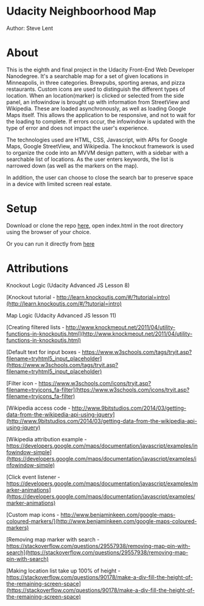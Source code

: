 # Udacity Neighboorhood Map

Author: Steve Lent

# About
This is the eighth and final project in the Udacity Front-End Web Developer Nanodegree. It's a searchable map for a set of given locations in Minneapolis, in three categories. Brewpubs, sporting arenas, and pizza restaurants. Custom icons are used to distinguish the different types of location. When an location(marker) is clicked or selected from the side panel, an infowindow is brought up with information from StreetView and Wikipedia. These are loaded asynchronously, as well as loading Google Maps itself. This allows the application to be responsive, and not to wait for the loading to complete. If errors occur, the infowindow is updated with the type of error and does not impact the user's experience.

The technologies used are HTML, CSS, Javascript, with APIs for Google Maps, Google StreetView, and Wikipedia. The knockout framework is used to organize the code into an MVVM design pattern, with a sidebar with a searchable list of locations. As the user enters keywords, the list is narrowed down (as well as the markers on the map).

In addition, the user can choose to close the search bar to preserve space in a device with limited screen real estate.

# Setup
Download or clone the repo [here](https://github.com/velcromagnon/udacity-neighborhood-map), open index.html in the root directory using the browser of your choice.

Or you can run it directly from [here](https://velcromagnon.github.io/udacity-neighborhood-map/)

# Attributions
Knockout Logic (Udacity Advanced JS Lesson 8)

[Knockout tutorial - http://learn.knockoutjs.com/#/?tutorial=intro](http://learn.knockoutjs.com/#/?tutorial=intro)

Map Logic (Udacity Advanced JS lesson 11)

[Creating filtered lists - http://www.knockmeout.net/2011/04/utility-functions-in-knockoutjs.html](http://www.knockmeout.net/2011/04/utility-functions-in-knockoutjs.html)

[Default text for input boxes - https://www.w3schools.com/tags/tryit.asp?filename=tryhtml5_input_placeholder](https://www.w3schools.com/tags/tryit.asp?filename=tryhtml5_input_placeholder)

[Filter icon - https://www.w3schools.com/icons/tryit.asp?filename=tryicons_fa-filter](https://www.w3schools.com/icons/tryit.asp?filename=tryicons_fa-filter)

[Wikipedia access code - http://www.9bitstudios.com/2014/03/getting-data-from-the-wikipedia-api-using-jquery](http://www.9bitstudios.com/2014/03/getting-data-from-the-wikipedia-api-using-jquery)

[Wikipedia attribution example -  https://developers.google.com/maps/documentation/javascript/examples/infowindow-simple](https://developers.google.com/maps/documentation/javascript/examples/infowindow-simple)

[Click event listener - https://developers.google.com/maps/documentation/javascript/examples/marker-animations](https://developers.google.com/maps/documentation/javascript/examples/marker-animations)

[Custom map icons - http://www.benjaminkeen.com/google-maps-coloured-markers/](http://www.benjaminkeen.com/google-maps-coloured-markers)

[Removing map marker with search - https://stackoverflow.com/questions/29557938/removing-map-pin-with-search](https://stackoverflow.com/questions/29557938/removing-map-pin-with-search)

[Making location list take up 100% of height - https://stackoverflow.com/questions/90178/make-a-div-fill-the-height-of-the-remaining-screen-space](https://stackoverflow.com/questions/90178/make-a-div-fill-the-height-of-the-remaining-screen-space)